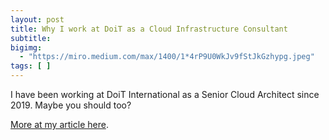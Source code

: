 ```yaml
---
layout: post
title: Why I work at DoiT as a Cloud Infrastructure Consultant
subtitle:
bigimg:
  - "https://miro.medium.com/max/1400/1*4rP9U0WkJv9fStJkGzhypg.jpeg"
tags: [ ]
---
```



I have been working at DoiT International as a Senior Cloud Architect since 2019. Maybe you should too?

[More at my article here](https://blog.doit-intl.com/why-i-work-at-doit-as-a-cloud-infrastructure-consultant-a87fceb74a73?source=friends_link&sk=e77a2a330fc3904002542404834f7a0c).
